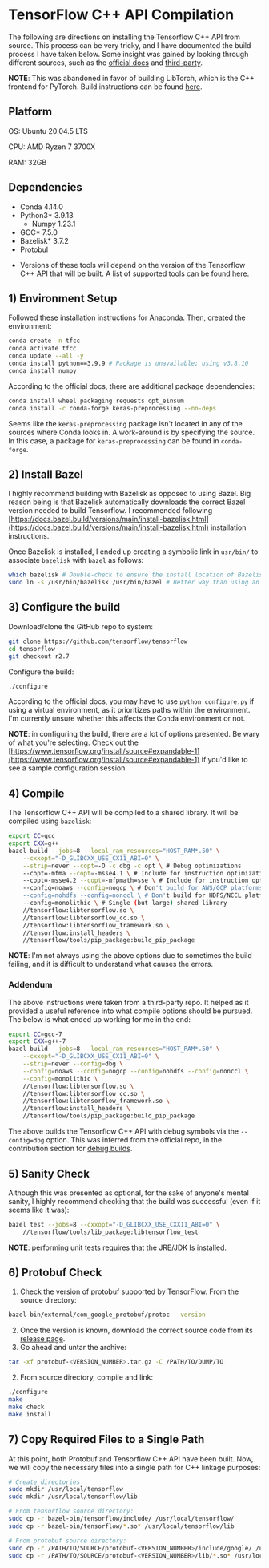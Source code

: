 # TensorFlow C++ API Compilation

The following are directions on installing the Tensorflow C++ API from source. This process can be very tricky, and I have documented the build process I have taken below. Some insight was gained by looking through different sources, such as the [official docs](https://www.tensorflow.org/install/source) and [third-party](https://github.com/rangsimanketkaew/tensorflow-cpp-api/blob/main/compile_tensorflow_cpp.md).

**NOTE**: This was abandoned in favor of building LibTorch, which is the C++ frontend for PyTorch. Build instructions can be found [here](/docs/pytorch_compilation.md).

## Platform

OS: Ubuntu 20.04.5 LTS

CPU: AMD Ryzen 7 3700X

RAM: 32GB

## Dependencies

- Conda 4.14.0
- Python3* 3.9.13
  - Numpy 1.23.1
- GCC* 7.5.0
- Bazelisk* 3.7.2
- Protobul

* Versions of these tools will depend on the version of the Tensorflow C++ API that will be built. A list of supported tools can be found [here](https://www.tensorflow.org/install/source#tested_build_configurations).

## 1) Environment Setup

Followed [these](https://docs.anaconda.com/anaconda/install/linux/) installation instructions for Anaconda. Then, created the environment:

```bash
conda create -n tfcc
conda activate tfcc
conda update --all -y
conda install python==3.9.9 # Package is unavailable; using v3.8.10
conda install numpy
```

According to the official docs, there are additional package dependencies:

```bash
conda install wheel packaging requests opt_einsum
conda install -c conda-forge keras-preprocessing --no-deps
```

Seems like the `keras-preprocessing` package isn't located in any of the sources where Conda looks in. A work-around is by specifying the source. In this case, a package for `keras-preprocessing` can be found in `conda-forge`.

## 2) Install Bazel

I highly recommend building with Bazelisk as opposed to using Bazel. Big reason being is that Bazelisk automatically downloads the correct Bazel version needed to build Tensorflow. I recommended following [https://docs.bazel.build/versions/main/install-bazelisk.html](https://docs.bazel.build/versions/main/install-bazelisk.html) installation instructions.

Once Bazelisk is installed, I ended up creating a symbolic link in `usr/bin/` to associate `bazelisk` with `bazel` as follows:

```bash
which bazelisk # Double-check to ensure the install location of Bazelisk
sudo ln -s /usr/bin/bazelisk /usr/bin/bazel # Better way than using an alias
```

## 3) Configure the build

Download/clone the GitHub repo to system:

```bash
git clone https://github.com/tensorflow/tensorflow
cd tensorflow
git checkout r2.7
```

Configure the build:

```bash
./configure
```

According to the official docs, you may have to use `python configure.py` if using a virtual environment, as it prioritizes paths within the environment. I'm currently unsure whether this affects the Conda environment or not.

**NOTE**: in configuring the build, there are a lot of options presented. Be wary of what you're selecting. Check out the [https://www.tensorflow.org/install/source#expandable-1](https://www.tensorflow.org/install/source#expandable-1) if you'd like to see a sample configuration session.

## 4) Compile

The Tensorflow C++ API will be compiled to a shared library. It will be compiled using `bazelisk`:

```bash
export CC=gcc
export CXX=g++
bazel build --jobs=8 --local_ram_resources="HOST_RAM*.50" \
	--cxxopt="-D_GLIBCXX_USE_CX11_ABI=0" \
	--strip=never --copt=-O -c dbg -c opt \ # Debug optimizations
	--copt=-mfma --copt=-msse4.1 \ # Include for instruction optimizations
    --copt=-msse4.2 --copt=-mfpmath=sse \ # Include for instruction optimizations
	--config=noaws --config=nogcp \ # Don't build for AWS/GCP platforms
	--config=nohdfs --config=nonccl \ # Don't build for HDFS/NCCL platforms
	--config=monolithic \ # Single (but large) shared library
	//tensorflow:libtensorflow.so \
	//tensorflow:libtensorflow_cc.so \
	//tensorflow:libtensorflow_framework.so \
	//tensorflow:install_headers \
	//tensorflow/tools/pip_package:build_pip_package
```

**NOTE**: I'm not always using the above options due to sometimes the build failing, and it is difficult to understand what causes the errors.

### Addendum

The above instructions were taken from a third-party repo. It helped as it provided a useful reference into what compile options should be pursued. The below is what ended up working for me in the end:

```bash
export CC=gcc-7
export CXX=g++-7
bazel build --jobs=8 --local_ram_resources="HOST_RAM*.50" \
	--cxxopt="-D_GLIBCXX_USE_CX11_ABI=0" \
    --strip=never --config=dbg \
    --config=noaws --config=nogcp --config=nohdfs --config=nonccl \
    --config=monolithic \
    //tensorflow:libtensorflow.so \
    //tensorflow:libtensorflow_cc.so \
    //tensorflow:libtensorflow_framework.so \
    //tensorflow:install_headers \
    //tensorflow/tools/pip_package:build_pip_package
```

The above builds the Tensorflow C++ API with debug symbols via the `--config=dbg` option. This was inferred from the official repo, in the contribution section for [debug builds](https://github.com/tensorflow/tensorflow/blob/master/CONTRIBUTING.md#debug-builds).

## 5) Sanity Check

Although this was presented as optional, for the sake of anyone's mental sanity, I highly recommend checking that the build was successful (even if it seems like it was):

```bash
bazel test --jobs=8 --cxxopt="-D_GLIBCXX_USE_CXX11_ABI=0" \
	//tensorflow/tools/lib_package:libtensorflow_test
```

**NOTE**: performing unit tests requires that the JRE/JDK Is installed.

## 6) Protobuf Check

1. Check the version of protobuf supported by TensorFlow. From the source directory:

```bash
bazel-bin/external/com_google_protobuf/protoc --version
```

2. Once the version is known, download the correct source code from its [release page](https://github.com/protocolbuffers/protobuf/tags).
3. Go ahead and untar the archive:

```bash
tar -xf protobuf-<VERSION_NUMBER>.tar.gz -C /PATH/TO/DUMP/TO
```

2. From source directory, compile and link:

```bash
./configure
make
make check
make install
```

## 7) Copy Required Files to a Single Path

At this point, both Protobuf and Tensorflow C++ API have been built. Now, we will copy the necessary files into a single path for C++ linkage purposes:

```bash
# Create directories
sudo mkdir /usr/local/tensorflow
sudo mkdir /usr/local/tensorflow/lib

# From tensorflow source directory:
sudo cp -r bazel-bin/tensorflow/include/ /usr/local/tensorflow/
sudo cp -r bazel-bin/tensorflow/*.so* /usr/local/tensorflow/lib

# From protobuf source directory:
sudo cp -r /PATH/TO/SOURCE/protobuf-<VERSION_NUMBER>/include/google/ /usr/local/tensorflow/include/
sudo cp -r /PATH/TO/SOURCE/protobuf-<VERSION_NUMBER>/lib/*.so* /usr/local/tensorflow/lib
```


